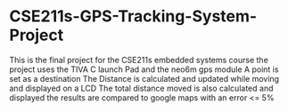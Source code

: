 # CSE211s-GPS-Tracking-System-Project
This is the final project for the CSE211s embedded systems course
the project uses the TIVA C launch Pad and the neo6m gps module
A point is set as a destination
The Distance is calculated and updated while moving and displayed on a LCD
The total distance moved is also calculated and displayed
the results are compared to google maps with an error <= 5%
